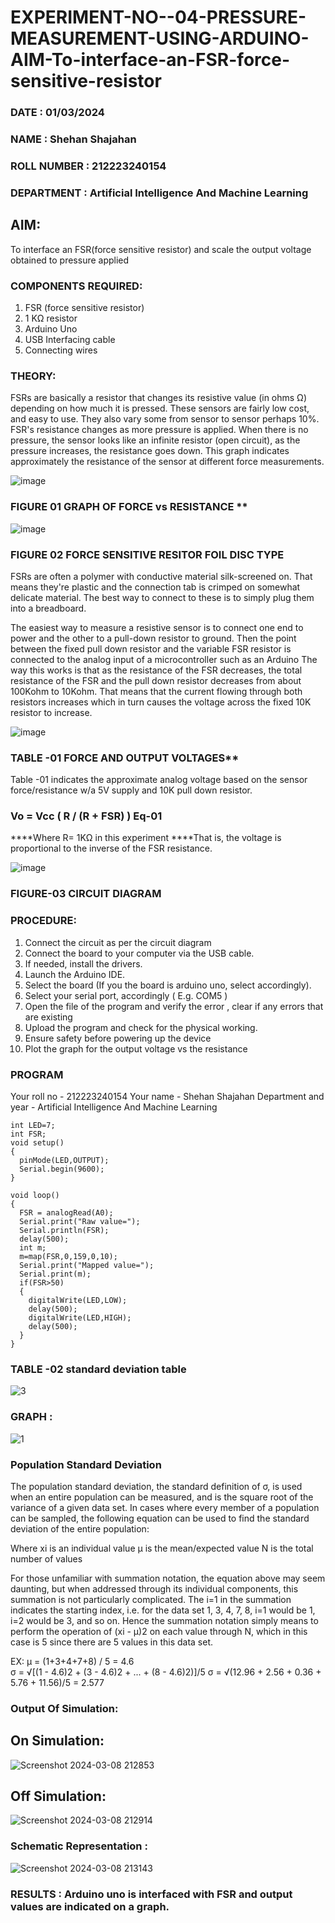 # EXPERIMENT-NO--04-PRESSURE-MEASUREMENT-USING-ARDUINO-AIM-To-interface-an-FSR-force-sensitive-resistor
### DATE : 01/03/2024
### NAME : Shehan Shajahan
### ROLL NUMBER : 212223240154
### DEPARTMENT : Artificial Intelligence And Machine Learning


## AIM: 
To interface an FSR(force sensitive resistor) and scale the output voltage obtained to pressure applied 
 
### COMPONENTS REQUIRED:
1.	FSR  (force sensitive resistor)
2.	1 KΩ resistor 
3.	Arduino Uno 
4.	USB Interfacing cable 
5.	Connecting wires 


### THEORY: 
FSRs are basically a resistor that changes its resistive value (in ohms Ω) depending on how much it is pressed. These sensors are fairly low cost, and easy to use. They also vary some from sensor to sensor perhaps 10%. FSR's resistance changes as more pressure is applied. When there is no pressure, the sensor looks like an infinite resistor (open circuit), as the pressure increases, the resistance goes down. This graph indicates approximately the resistance of the sensor at different force measurements.
 

![image](https://user-images.githubusercontent.com/36288975/163532939-d6888ae1-4068-4d83-86a7-fc4c32d5179e.png)

### FIGURE 01 GRAPH OF FORCE vs RESISTANCE **




![image](https://user-images.githubusercontent.com/36288975/163532957-82d57567-a1c3-48c5-8a87-7ea66d6fca49.png)




### FIGURE 02 FORCE SENSITIVE RESITOR FOIL DISC TYPE  

FSRs are often a polymer with conductive material silk-screened on. That means they're plastic and the connection tab is crimped on somewhat delicate material. The best way to connect to these is to simply plug them into a breadboard.

The easiest way to measure a resistive sensor is to connect one end to power and the other to a pull-down resistor to ground. Then the point between the fixed pull down resistor and the variable FSR resistor is connected to the analog input of a microcontroller such as an Arduino The way this works is that as the resistance of the FSR decreases, the total resistance of the FSR and the pull down resistor decreases from about 100Kohm to 10Kohm. That means that the current flowing through both resistors increases which in turn causes the voltage across the fixed 10K resistor to increase.

 ![image](https://user-images.githubusercontent.com/36288975/163532972-2b909551-12c9-485d-adb1-d1e988d557bd.png)

### TABLE -01 FORCE AND OUTPUT VOLTAGES**
	
  Table -01 indicates the approximate analog voltage based on the sensor force/resistance w/a 5V supply and 10K pull down resistor.

### Vo = Vcc ( R / (R + FSR) )								Eq-01

****Where R= 1KΩ in this experiment 
****That is, the voltage is proportional to the inverse of the FSR resistance.










![image](https://user-images.githubusercontent.com/36288975/163532979-a2a5cb5c-f495-442c-843e-bebb82737a35.png)



### FIGURE-03 CIRCUIT DIAGRAM



### PROCEDURE:
1.	Connect the circuit as per the circuit diagram 
2.	Connect the board to your computer via the USB cable.
3.	If needed, install the drivers.
4.	Launch the Arduino IDE.
5.	Select the board (If you the board is arduino uno, select accordingly).
6.	Select your serial port, accordingly ( E.g. COM5 )
7.	Open the file of the program  and verify the error , clear if any errors that are existing 
8.	Upload the program and check for the physical working. 
9.	Ensure safety before powering up the device 
10.	Plot the graph for the output voltage vs the resistance 


### PROGRAM 
Your roll no - 212223240154
Your name - Shehan Shajahan
Department and year - Artificial Intelligence And Machine Learning
```
int LED=7;
int FSR;
void setup()
{
  pinMode(LED,OUTPUT);
  Serial.begin(9600);
}

void loop()
{
  FSR = analogRead(A0);
  Serial.print("Raw value=");
  Serial.println(FSR);
  delay(500);
  int m;
  m=map(FSR,0,159,0,10);
  Serial.print("Mapped value=");
  Serial.print(m);
  if(FSR>50)
  {
    digitalWrite(LED,LOW);
    delay(500);
    digitalWrite(LED,HIGH);
    delay(500);
  }
}
``` 

### TABLE -02 standard deviation table 
![3](https://github.com/shehanshajahan/EXPERIMENT-NO--04-PRESSURE-MEASUREMENT-USING-ARDUINO-AIM-To-interface-an-FSR-force-sensitive-resist/assets/139317389/86460178-11fe-48b3-8528-57b0342bff49)

### GRAPH :
![1](https://github.com/shehanshajahan/EXPERIMENT-NO--04-PRESSURE-MEASUREMENT-USING-ARDUINO-AIM-To-interface-an-FSR-force-sensitive-resist/assets/139317389/fc82079a-2ce3-44e8-a5fa-7d2b7e7f3df7)



### Population Standard Deviation
The population standard deviation, the standard definition of σ, is used when an entire population can be measured, and is the square root of the variance of a given data set. In cases where every member of a population can be sampled, the following equation can be used to find the standard deviation of the entire population:



Where
xi is an individual value
μ is the mean/expected value
N is the total number of values

For those unfamiliar with summation notation, the equation above may seem daunting, but when addressed through its individual components, this summation is not particularly complicated. The i=1 in the summation indicates the starting index, i.e. for the data set 1, 3, 4, 7, 8, i=1 would be 1, i=2 would be 3, and so on. Hence the summation notation simply means to perform the operation of (xi - μ)2 on each value through N, which in this case is 5 since there are 5 values in this data set.

EX:           μ = (1+3+4+7+8) / 5 = 4.6        
σ = √[(1 - 4.6)2 + (3 - 4.6)2 + ... + (8 - 4.6)2)]/5
σ = √(12.96 + 2.56 + 0.36 + 5.76 + 11.56)/5 = 2.577

### Output Of Simulation:
## On Simulation:
![Screenshot 2024-03-08 212853](https://github.com/shehanshajahan/EXPERIMENT-NO--04-PRESSURE-MEASUREMENT-USING-ARDUINO-AIM-To-interface-an-FSR-force-sensitive-resist/assets/139317389/ab7265cc-bd29-4115-9806-88b3dda40f04)
## Off Simulation:
![Screenshot 2024-03-08 212914](https://github.com/shehanshajahan/EXPERIMENT-NO--04-PRESSURE-MEASUREMENT-USING-ARDUINO-AIM-To-interface-an-FSR-force-sensitive-resist/assets/139317389/f7e12113-6bb3-4914-88de-701f741ebe53)


### Schematic Representation :
![Screenshot 2024-03-08 213143](https://github.com/shehanshajahan/EXPERIMENT-NO--04-PRESSURE-MEASUREMENT-USING-ARDUINO-AIM-To-interface-an-FSR-force-sensitive-resist/assets/139317389/5d156563-ae43-4abc-a48e-07ea369a814a)


### RESULTS : Arduino uno is interfaced with FSR and output values are indicated on a graph.
